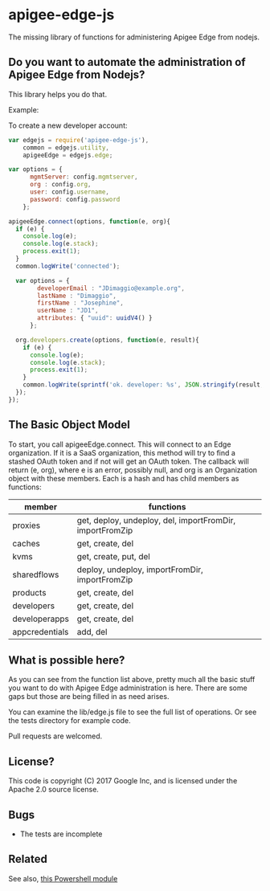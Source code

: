# apigee-edge-js

The missing library of functions for administering Apigee Edge from nodejs.

## Do you want to automate the administration of Apigee Edge from Nodejs?

This library helps you do that.

Example:

To create a new developer account:

```js
var edgejs = require('apigee-edge-js'),
    common = edgejs.utility,
    apigeeEdge = edgejs.edge;

var options = {
      mgmtServer: config.mgmtserver,
      org : config.org,
      user: config.username,
      password: config.password
    };

apigeeEdge.connect(options, function(e, org){
  if (e) {
    console.log(e);
    console.log(e.stack);
    process.exit(1);
  }
  common.logWrite('connected');

  var options = {
        developerEmail : "JDimaggio@example.org",
        lastName : "Dimaggio",
        firstName : "Josephine",
        userName : "JD1",
        attributes: { "uuid": uuidV4() }
      };

  org.developers.create(options, function(e, result){
    if (e) {
      console.log(e);
      console.log(e.stack);
      process.exit(1);
    }
    common.logWrite(sprintf('ok. developer: %s', JSON.stringify(result, null, 2)));
  });
});
```

## The Basic Object Model

To start, you call apigeeEdge.connect.  This will connect to an Edge organization. If it is a SaaS organization, this method will try to find a stashed OAuth token and if not will get an OAuth token.
The callback will return (e, org), where e is an error, possibly null, and org is an Organization object with these members. Each is a hash and has child members as functions: 


| member               | functions                                                |
| -------------------- | -------------------------------------------------------- |
| proxies              | get, deploy, undeploy, del, importFromDir, importFromZip |
| caches               | get, create, del                                         |
| kvms                 | get, create, put, del                                    |
| sharedflows          | deploy, undeploy, importFromDir, importFromZip           |
| products             | get, create, del                                         |
| developers           | get, create, del                                         |
| developerapps        | get, create, del                                         |
| appcredentials       | add, del                                                 |


## What is possible here?

As you can see from the function list above, pretty much all the basic stuff you want to do with Apigee Edge administration is here. There are some gaps but those are being filled in as need arises.

You can examine the lib/edge.js file to see the full list of operations.  Or see the tests directory for example code. 

Pull requests are welcomed.


## License?

This code is copyright (C) 2017 Google Inc, and is licensed under the Apache 2.0 source license.

## Bugs

* The tests are incomplete

## Related

See also, [this Powershell module](https://github.com/DinoChiesa/Edge-Powershell-Admin)


